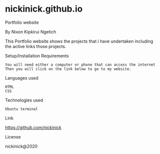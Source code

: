 # nickinick.github.io
Portfolio website

By Nixon Kipkirui Ngetich


This Portfolio website shows the projects that i have undertaken including the active links those projects.

Setup/Installation Requirements

    You will need either a computer or phone that can access the internet
    Then you will click on the link below to go to my website.

Languages used

    HTML
    CSS

Technologies used

    Ubuntu terminal

Link

https://github.com/nickinick

License

nickinick@2020
